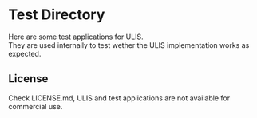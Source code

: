 # Test Directory
Here are some test applications for ULIS.  
They are used internally to test wether the ULIS implementation works as expected.

## License
Check LICENSE.md, ULIS and test applications are not available for commercial use.

